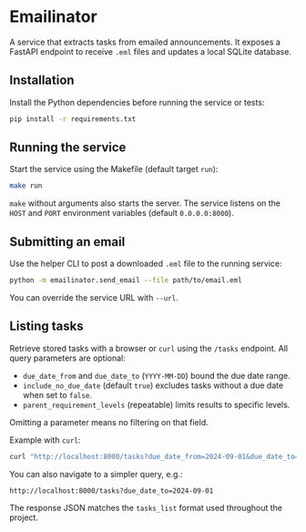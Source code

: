 # Emailinator

A service that extracts tasks from emailed announcements. It exposes a FastAPI endpoint to receive `.eml` files and updates a local SQLite database.

## Installation

Install the Python dependencies before running the service or tests:

```bash
pip install -r requirements.txt
```

## Running the service

Start the service using the Makefile (default target `run`):

```bash
make run
```

`make` without arguments also starts the server. The service listens on the
`HOST` and `PORT` environment variables (default `0.0.0.0:8000`).

## Submitting an email

Use the helper CLI to post a downloaded `.eml` file to the running service:

```bash
python -m emailinator.send_email --file path/to/email.eml
```

You can override the service URL with `--url`.

## Listing tasks

Retrieve stored tasks with a browser or `curl` using the `/tasks` endpoint. All query parameters are optional:

- `due_date_from` and `due_date_to` (`YYYY-MM-DD`) bound the due date range.
- `include_no_due_date` (default `true`) excludes tasks without a due date when set to `false`.
- `parent_requirement_levels` (repeatable) limits results to specific levels.

Omitting a parameter means no filtering on that field.

Example with `curl`:

```bash
curl "http://localhost:8000/tasks?due_date_from=2024-09-01&due_date_to=2024-09-30&parent_requirement_levels=MANDATORY&parent_requirement_levels=OPTIONAL"
```

You can also navigate to a simpler query, e.g.:

```
http://localhost:8000/tasks?due_date_to=2024-09-01
```

The response JSON matches the `tasks_list` format used throughout the project.
